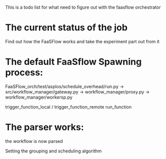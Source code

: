 This is a todo list for what need to figure out with the faasflow orchestrator

# The current status of the job

Find out how the FaaSFlow works and take the experiment part out from it


# The default FaaSflow Spawning process:

FaaSFlow_orch/test/asplos/schedule_overhead/run.py -> src/workflow_manager/gateway.py -> workflow_manager/proxy.py -> workflow_manager/workersp.py

trigger_function_local / trigger_function_remote
run_function

# The parser works:
the workflow is now parsed

Setting the grouping and scheduling algorithm